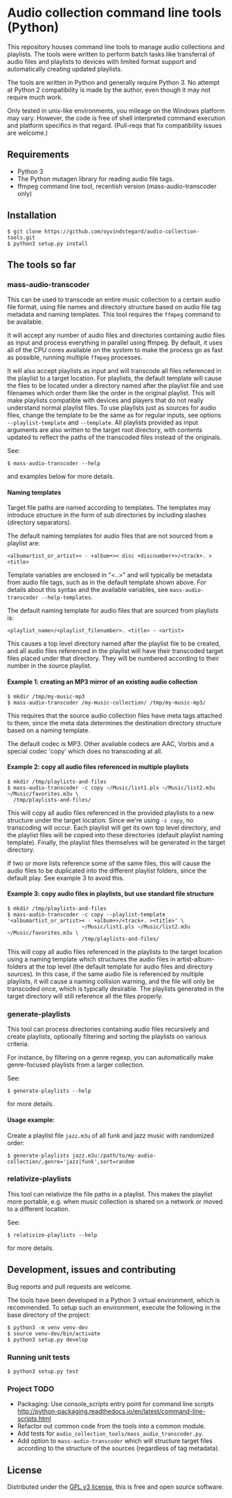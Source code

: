# Audio collection command line tools (Python)

This repository houses command line tools to manage audio collections
and playlists. The tools were written to perform batch tasks like
transferral of audio files and playlists to devices with limited
format support and automatically creating updated playlists.

The tools are written in Python and generally require Python 3. No
attempt at Python 2 compatibility is made by the author, even though
it may not require much work.

Only tested in unix-like environments, you mileage on the Windows
platform may vary. However, the code is free of shell interpreted
command execution and platform specifics in that regard. (Pull-reqs
that fix compatibility issues are welcome.)

## Requirements

- Python 3
- The Python mutagen library for reading audio file tags.
- ffmpeg command line tool, recentish version (mass-audio-transcoder
  only)

## Installation

    $ git clone https://github.com/oyvindstegard/audio-collection-tools.git
    $ python3 setup.py install

## The tools so far

### mass-audio-transcoder

This can be used to transcode an entire music collection to a certain
audio file format, using file names and directory structure based on
audio file tag metadata and naming templates. This tool requires the
`ffmpeg` command to be available.

It will accept any number of audio files and directories containing
audio files as input and process everything in parallel using ffmpeg.
By default, it uses all of the CPU cores available on the system to
make the process go as fast as possible, running multiple `ffmpeg`
processes.

It will also accept playlists as input and will transcode all files
referenced in the playlist to a target location. For playlists, the
default template will cause the files to be located under a directory
named after the playlist file and use filenames which order them like
the order in the original playlist. This will make playlists
compatible with devices and players that do not really understand
normal playlist files. To use playlists just as sources for audio
files, change the template to be the same as for regular inputs, see
options `--playlist-template` and `--template`. All playlists provided
as input arguments are also written to the target root directory, with
contents updated to reflect the paths of the transcoded files instead
of the originals.

See:

    $ mass-audio-transcoder --help
    
and examples below for more details.

#### Naming templates

Target file paths are named according to templates. The templates may
introduce structure in the form of sub directories by including
slashes (directory separators).

The default naming templates for audio files that are not sourced from
a playlist are:

    <albumartist_or_artist>< - +album+>< disc +discnumber+>/<track+. ><title>
    
Template variables are enclosed in "<..>" and will typically be
metadata from audio file tags, such as in the default template shown
above. For details about this syntax and the available variables, see
`mass-audio-transcoder --help-templates`.

The default naming template for audio files that are sourced from
playlists is:

    <playlist_name>/<playlist_filenumber>. <title> - <artist>
    
This causes a top level directory named after the playlist file to be
created, and all audio files referenced in the playlist will have
their transcoded target files placed under that directory. They will
be numbered according to their number in the source playlist.

#### Example 1: creating an MP3 mirror of an existing audio collection

    $ mkdir /tmp/my-music-mp3
    $ mass-audio-transcoder /my-music-collection/ /tmp/my-music-mp3/

This requires that the source audio collection files have meta tags
attached to them, since the meta data determines the destination
directory structure based on a naming template.

The default codec is MP3. Other available codecs are AAC, Vorbis and a
special codec 'copy' which does no transcoding at all.

#### Example 2: copy all audio files referenced in multiple playlists

    $ mkdir /tmp/playlists-and-files
    $ mass-audio-transcoder -c copy ~/Music/list1.pls ~/Music/list2.m3u ~/Music/favorites.m3u \
      /tmp/playlists-and-files/

This will copy all audio files referenced in the provided playlists to
a new structure under the target location. Since we're using `-c
copy`, no transcoding will occur. Each playlist will get its own top
level directory, and the playlist files will be copied into these
directories (default playlist naming template). Finally, the playlist
files themselves will be generated in the target directory.

If two or more lists reference some of the same files, this will cause
the audio files to be duplicated into the different playlist folders,
since the default play. See example 3 to avoid this.

#### Example 3: copy audio files in playlists, but use standard file structure

    $ mkdir /tmp/playlists-and-files
    $ mass-audio-transcoder -c copy --playlist-template '<albumartist_or_artist>< - +album+>/<track+. ><title>' \
                            ~/Music/list1.pls ~/Music/list2.m3u ~/Music/favorites.m3u \
                            /tmp/playlists-and-files/
                            
This will copy all audio files referenced in the playlists to the
target location using a naming template which structures the audio
files in artist-album-folders at the top level (the default template
for audio files and directory sources). In this case, if the same
audio file is referenced by multiple playlists, it will cause a naming
collision warning, and the file will only be transcoded once, which is
typically desirable. The playlists generated in the target directory
will still reference all the files properly.


### generate-playlists

This tool can process directories containing audio files recursively
and create playlists, optionally filtering and sorting the playlists
on various criteria.

For instance, by filtering on a genre regexp, you can automatically
make genre-focused playlists from a larger collection.

See:

    $ generate-playlists --help
    
for more details.


#### Usage example:

Create a playlist file `jazz.m3u` of all funk and jazz music with
randomized order:

    $ generate-playlists jazz.m3u:/path/to/my-audio-collection/,genre='jazz|funk',sort=random


### relativize-playlists

This tool can relativize the file paths in a playlist. This makes the
playlist more portable, e.g. when music collection is shared on a
network or moved to a different location.

See:

    $ relativize-playlists --help
    
for more details.

## Development, issues and contributing

Bug reports and pull requests are welcome.

The tools have been developed in a Python 3 virtual environment, which
is recommended. To setup such an environment, execute the following in
the base directory of the project:

    $ python3 -m venv venv-dev
    $ source venv-dev/bin/activate
    $ python3 setup.py develop

### Running unit tests

    $ python3 setup.py test

### Project TODO

- Packaging: Use console_scripts entry point for command line scripts
  http://python-packaging.readthedocs.io/en/latest/command-line-scripts.html
- Refactor out common code from the tools into a common module.
- Add tests for `audio_collection_tools/mass_audio_transcoder.py`.
- Add option to `mass-audio-transcoder` which will structure target
  files according to the structure of the sources (regardless of tag
  metadata).

## License

Distributed under the [GPL v3
license](https://opensource.org/licenses/GPL-3.0), this is free and
open source software.
